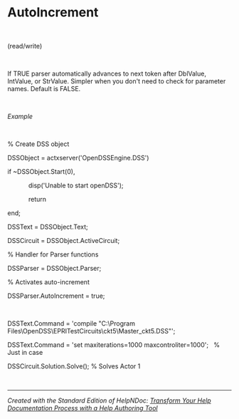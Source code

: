 # AutoIncrement

&nbsp;

(read/write)

&nbsp;

If TRUE parser automatically advances to next token after DblValue, IntValue, or StrValue. Simpler when you don't need to check for parameter names. Default is FALSE.

&nbsp;

*Example*

&nbsp;

% Create DSS object

DSSObject = actxserver('OpenDSSEngine.DSS')

if ~DSSObject.Start(0),

&nbsp; &nbsp; &nbsp; &nbsp; &nbsp; &nbsp; disp('Unable to start openDSS');

&nbsp; &nbsp; &nbsp; &nbsp; &nbsp; &nbsp; return

end;

DSSText = DSSObject.Text;

DSSCircuit = DSSObject.ActiveCircuit;

% Handler for Parser functions

DSSParser = DSSObject.Parser;

% Activates auto-increment

DSSParser.AutoIncrement = true;

&nbsp;

DSSText.Command = 'compile "C:\\Program Files\\OpenDSS\\EPRITestCircuits\\ckt5\\Master\_ckt5.DSS"';

DSSText.Command = 'set maxiterations=1000 maxcontroliter=1000'; &nbsp; % Just in case

DSSCircuit.Solution.Solve(); % Solves Actor 1

&nbsp;


***
_Created with the Standard Edition of HelpNDoc: [Transform Your Help Documentation Process with a Help Authoring Tool](<https://www.helpndoc.com>)_
